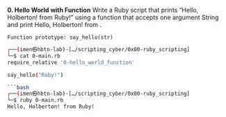 **0. Hello World with Function**
Write a Ruby script that prints “Hello, Holberton! from Ruby!” using a function that accepts one argument String and print Hello, Holberton! from <str>.

    Function prototype: say_hello(str)

```bash
┌──(imen㉿hbtn-lab)-[…/scripting_cyber/0x00-ruby_scripting]
└─$ cat 0-main.rb 
require_relative '0-hello_world_function'

say_hello("Ruby!")

```bash
┌──(imen㉿hbtn-lab)-[…/scripting_cyber/0x00-ruby_scripting]
└─$ ruby 0-main.rb 
Hello, Holberton! from Ruby!
